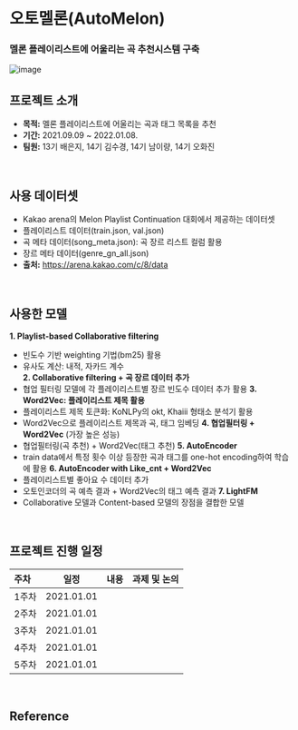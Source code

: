 # 오토멜론(AutoMelon)
### 멜론 플레이리스트에 어울리는 곡 추천시스템 구축
![image](https://user-images.githubusercontent.com/91919178/149716795-ca9f8ad0-e24e-463f-912c-107fcb1b80f1.png)
<br>

## 프로젝트 소개
- **목적:** 멜론 플레이리스트에 어울리는 곡과 태그 목록을 추천
- **기간:** 2021.09.09 ~ 2022.01.08.
- **팀원:** 13기 배은지, 14기 김수경, 14기 남이량, 14기 오화진  <br>
<br>

## 사용 데이터셋
- Kakao arena의 Melon Playlist Continuation 대회에서 제공하는 데이터셋
- 플레이리스트 데이터(train.json, val.json)
- 곡 메타 데이터(song_meta.json): 곡 장르 리스트 컬럼 활용
- 장르 메타 데이터(genre_gn_all.json)
- **출처:** https://arena.kakao.com/c/8/data 
<br> 

## 사용한 모델
**1. Playlist-based Collaborative filtering**
- 빈도수 기반 weighting 기법(bm25) 활용
- 유사도 계산: 내적, 자카드 계수   
**2. Collaborative filtering + 곡 장르 데이터 추가**
- 협업 필터링 모델에 각 플레이리스트별 장르 빈도수 데이터 추가 활용
**3. Word2Vec: 플레이리스트 제목 활용**
- 플레이리스트 제목 토큰화: KoNLPy의 okt, Khaiii 형태소 분석기 활용
- Word2Vec으로 플레이리스트 제목과 곡, 태그 임베딩
**4. 협업필터링 + Word2Vec** (가장 높은 성능)
- 협업필터링(곡 추천) + Word2Vec(태그 추천)
**5. AutoEncoder**
- train data에서 특정 횟수 이상 등장한 곡과 태그를 one-hot encoding하여 학습에 활용
**6. AutoEncoder with Like_cnt + Word2Vec**
- 플레이리스트별 좋아요 수 데이터 추가
- 오토인코더의 곡 예측 결과 + Word2Vec의 태그 예측 결과
**7. LightFM**
- Collaborative 모델과 Content-based 모델의 장점을 결합한 모델
<br>

## 프로젝트 진행 일정  

|   주차   |   일정   |   내용   |   과제 및 논의   |
|:----------------------------|:----------------------------:|:--------------------:|:-------------------:|
|  1주차  | 2021.01.01 |  |  |
|  2주차  | 2021.01.01 |  |  |
|  3주차  | 2021.01.01 |  |  |
|  4주차  | 2021.01.01 |  |  |
|  5주차  | 2021.01.01 |  |  | 
<br>

## Reference
